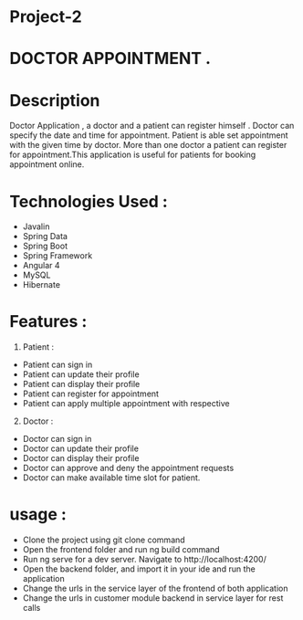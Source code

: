 # Project-2
# DOCTOR APPOINTMENT .

# Description 
Doctor Application , a doctor and a patient can register himself . Doctor can specify the date and time for appointment. Patient is able set appointment with the given time by doctor. More than one doctor a patient can register for appointment.This application is useful for patients for booking appointment online.

# Technologies Used :
 * Javalin 
 * Spring Data
 * Spring Boot
 * Spring Framework
 * Angular 4
 * MySQL
 * Hibernate
# Features :
1. Patient : 
 * Patient can sign in
 * Patient can update their profile
 * Patient can display their profile
 * Patient can register for appointment 
 * Patient can apply multiple appointment with respective 
 
2. Doctor :
* Doctor can sign in
* Doctor can update their profile
* Doctor can display their profile
* Doctor can approve and deny the appointment requests
* Doctor can make available time slot for patient.
 # usage :
* Clone the project using git clone command
* Open the frontend folder and run ng build command
* Run ng serve for a dev server. Navigate to http://localhost:4200/
* Open the backend folder, and import it in your ide and run the application
* Change the urls in the service layer of the frontend of both application
* Change the urls in customer module backend in service layer for rest calls
